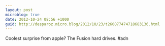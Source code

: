 ```yaml
---
layout: post
microblog: true
date: 2012-10-24 08:56 +1000
guid: http://desparoz.micro.blog/2012/10/23/t260877474718683136.html
---
```

Coolest surprise from apple? The Fusion hard drives. #adn
